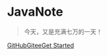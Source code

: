 # JavaNote


> 今天，又是充满七万的一天！

[GitHub](https://github.com/holden-cpu/note)[Gitee](https://gitee.com/holdencpu/note)[Get Started](README.md)

